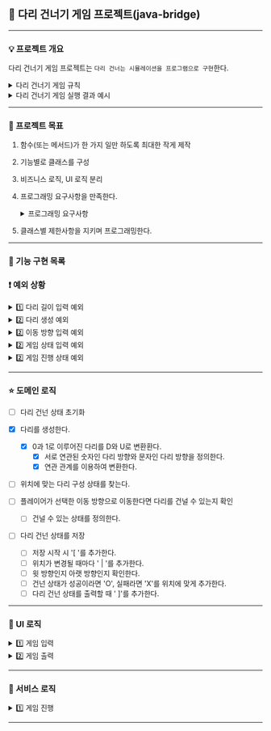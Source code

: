 ## 📌 다리 건너기 게임 프로젝트(java-bridge)

---

### 💡 프로젝트 개요

다리 건너기 게임 프로젝트는 ```다리 건너는 시뮬레이션을 프로그램으로 구현```한다.
<details>
<summary>다리 건너기 게임 규칙</summary>

#### 다리 건너기 게임은 ```아래와 같은 규칙```으로 진행된다.
```
위아래 둘 중 하나의 칸만 건널 수 있는 다리를 끝까지 건너가는 게임이다.

- 위아래 두 칸으로 이루어진 다리를 건너야 한다.
  - 다리는 왼쪽에서 오른쪽으로 건너야 한다.
  - 위아래 둘 중 하나의 칸만 건널 수 있다.

- 다리가 생성되면 플레이어가 이동할 칸을 선택한다.
  - 플레이어는 이동할 때 위 칸은 대문자 U, 아래 칸은 대문자 D로 입력한다.
  - 이동한 칸을 건널 수 있다면 O로 표시된다. 건널 수 없다면 X로 표시된다.

- 다리를 끝까지 건너면 게임이 종료된다.

- 다리를 건너다 실패하면 게임을 재시작하거나 종료할 수 있다.
  - 재시작해도 처음에 만든 다리를 재사용한다.
  - 게임 결과의 총 시도한 횟수는 첫 시도를 포함해 게임을 종료할 때까지 시도한 횟수를 나타낸다.
```
</details>

<details>

<summary>다리 건너기 게임 실행 결과 예시</summary>

#### 실행 결과 예시

```
다리 건너기 게임을 시작합니다.

다리의 길이를 입력해주세요.
3

이동할 칸을 선택해주세요. (위: U, 아래: D)
U
[ O ]
[   ]

이동할 칸을 선택해주세요. (위: U, 아래: D)
U
[ O | X ]
[   |   ]

게임을 다시 시도할지 여부를 입력해주세요. (재시도: R, 종료: Q)
R
이동할 칸을 선택해주세요. (위: U, 아래: D)
U
[ O ]
[   ]

이동할 칸을 선택해주세요. (위: U, 아래: D)
D
[ O |   ]
[   | O ]

이동할 칸을 선택해주세요. (위: U, 아래: D)
D
[ O |   |   ]
[   | O | O ]

최종 게임 결과
[ O |   |   ]
[   | O | O ]

게임 성공 여부: 성공
총 시도한 횟수: 2
```

```
다리 건너기 게임을 시작합니다.

다리의 길이를 입력해주세요.
3

이동할 칸을 선택해주세요. (위: U, 아래: D)
U
[ O ]
[   ]

이동할 칸을 선택해주세요. (위: U, 아래: D)
U
[ O | X ]
[   |   ]

게임을 다시 시도할지 여부를 입력해주세요. (재시도: R, 종료: Q)
Q
최종 게임 결과
[ O | X ]
[   |   ]

게임 성공 여부: 실패
총 시도한 횟수: 1
```

</details>

---
### 🚩 프로젝트 목표
1. 함수(또는 메서드)가 한 가지 일만 하도록 최대한 작게 제작
2. 기능별로 클래스를 구성
3. 비즈니스 로직, UI 로직 분리
4. 프로그래밍 요구사항을 만족한다.
   <details>
    <summary>프로그래밍 요구사항</summary>

    ## 🎯 프로그래밍 요구 사항

   - JDK 11 버전에서 실행 가능해야 한다. **JDK 11에서 정상적으로 동작하지 않을 경우 0점 처리한다.**
     - 프로그램 실행의 시작점은 `Application`의 `main()`이다.
     - `build.gradle` 파일을 변경할 수 없고, 외부 라이브러리를 사용하지 않는다.
     - [Java 코드 컨벤션](https://github.com/woowacourse/woowacourse-docs/tree/master/styleguide/java) 가이드를 준수하며 프로그래밍한다.
     - 프로그램 종료 시 `System.exit()`를 호출하지 않는다.
     - 프로그램 구현이 완료되면 `ApplicationTest`의 모든 테스트가 성공해야 한다. **테스트가 실패할 경우 0점 처리한다.**
     - 프로그래밍 요구 사항에서 달리 명시하지 않는 한 파일, 패키지 이름을 수정하거나 이동하지 않는다.
     - indent(인덴트, 들여쓰기) depth를 3이 넘지 않도록 구현한다. 2까지만 허용한다.
         - 예를 들어 while문 안에 if문이 있으면 들여쓰기는 2이다.
         - 힌트: indent(인덴트, 들여쓰기) depth를 줄이는 좋은 방법은 함수(또는 메서드)를 분리하면 된다.
     - 3항 연산자를 쓰지 않는다.
     - 함수(또는 메서드)가 한 가지 일만 하도록 최대한 작게 만들어라.
     - JUnit 5와 AssertJ를 이용하여 본인이 정리한 기능 목록이 정상 동작함을 테스트 코드로 확인한다.
     - else 예약어를 쓰지 않는다.
         - 힌트: if 조건절에서 값을 return 하는 방식으로 구현하면 else를 사용하지 않아도 된다.
         - else를 쓰지 말라고 하니 switch/case로 구현하는 경우가 있는데 switch/case도 허용하지 않는다.
     - 도메인 로직에 단위 테스트를 구현해야 한다. 단, UI(System.out, System.in, Scanner) 로직은 제외한다.
         - 핵심 로직을 구현하는 코드와 UI를 담당하는 로직을 분리해 구현한다.

   ### 추가된 요구 사항

   - 함수(또는 메서드)의 길이가 10라인을 넘어가지 않도록 구현한다.
       - 함수(또는 메서드)가 한 가지 일만 잘하도록 구현한다.
     - 메서드의 파라미터 개수는 최대 3개까지만 허용한다.
     - 아래 있는 `InputView`, `OutputView`, `BridgeGame`, `BridgeMaker`, `BridgeRandomNumberGenerator` 클래스의 요구사항을 참고하여 구현한다.
         - 각 클래스의 제약 사항은 아래 클래스별 세부 설명을 참고한다.
         - 이외 필요한 클래스(또는 객체)와 메서드는 자유롭게 구현할 수 있다.
         - `InputView` 클래스에서만 `camp.nextstep.edu.missionutils.Console` 의 `readLine()` 메서드를 이용해 사용자의 입력을 받을 수 있다.
         - `BridgeGame` 클래스에서 `InputView`, `OutputView` 를 사용하지 않는다.

         </details>
5. 클래스별 제한사항을 지키며 프로그래밍한다.
---
### 🔅 기능 구현 목록

### ❗ 예외 상황
<details>
<summary>1️⃣  다리 길이 입력 예외</summary>
<div markdown="1">

- [ ] 숫자가 아닌 문자인지 확인한다.
- [ ] 3에서 20 사이의 숫자인지 확인한다.
- [ ] 여러 문자를 입력했는지 확인한다.

</div>
</details>

<details>
<summary>2️⃣  다리 생성 예외 </summary>
<div markdown="1">

- [ ] 생성된 다리의 길이가 플레이어가 입력한 다리 길이와 같은지 확인한다.
- [X] 정의된 관계를 이용하여 숫자로 생성된 다리 상태가 0 또는 1인지 확인한다.

</div>
</details>

<details>
<summary>2️⃣  이동 방향 입력 예외 </summary>
<div markdown="1">

- [ ] U 또는 D가 아닌 문자를 입력했는지 체크

</div>
</details>

<details>
<summary>2️⃣  게임 상태 입력 예외 </summary>
<div markdown="1">

- [ ] R 또는 Q가 아닌 문자를 입력했는지 체크

</div>
</details>

<details>
<summary>2️⃣  게임 진행 상태 예외 </summary>
<div markdown="1">

- [ ] 이동 방향 입력 횟수가 다리 길이를 초과했는지 확인한다.

</div>
</details>

---
### ⭐ 도메인 로직

- [ ] 다리 건넌 상태 초기화

- [X] 다리를 생성한다.
  - [X] 0과 1로 이루어진 다리를 D와 U로 변환환다.
    - [X] 서로 연관된 숫자인 다리 방향와 문자인 다리 방향을 정의한다.
    - [X] 연관 관계를 이용하여 변환한다.

- [ ] 위치에 맞는 다리 구성 상태를 찾는다.

- [ ] 플레이어가 선택한 이동 방향으로 이동한다면 다리를 건널 수 있는지 확인
  - [ ] 건널 수 있는 상태를 정의한다.

- [ ] 다리 건넌 상태를 저장
  - [ ] 저장 시작 시 '[ '를 추가한다.
  - [ ] 위치가 변경될 때마다 ' | '를 추가한다.
  - [ ] 윗 방향인지 아랫 방향인지 확인한다.
  - [ ] 건넌 상태가 성공이라면 'O', 실패라면 'X'를 위치에 맞게 추가한다.
  - [ ] 다리 건넌 상태를 출력할 때 ' ]'를 추가한다.

---
### 🎨 UI 로직

<details>
<summary>1️⃣ 게임 입력</summary>
<div markdown="1">
 
- [ ] 다리 길이를 입력받는다.
- [ ] 이동할 칸을 입력받는다.
- [ ] 게임 진행 여부를 입력받는다.
</div>
</details>

<details>
<summary>2️⃣ 게임 출력</summary>
<div markdown="1">

- [ ] 플레이어가 건넌 현재 다리 상태를 출력한다.
- [ ] 게임 시도 횟수를 출력한다.
- [ ] 최종 게임 결과를 출력한다.
- [ ] 게임 성공 여부를 출력한다.
- [ ] 게임 시작 문구를 출력한다.
- [ ] 다리 길이 입력 문구를 출력한다.
- [ ] 게임 재시작 및 종료 입력 문구를 출력한다.
- [ ] 이동할 칸 선택 문구를 출력한다.
</div>
</details>


---

### 🔗 서비스 로직


<details>

<summary>1️⃣ 게임 진행</summary>

<div markdown="1">

- [ ] 입력받은 다리 길이로 다리를 생성한다.
- [ ] 플레이어가 입력한 이동 위치로 이동한다.
- [ ] 게임 성공 및 실패 여부를 확인한다.
- [ ] 재시도를 원한다면 게임을 다시 시작한다.
- [ ] 게임 종료를 원한다면 게임을 종료한다.

</div>

</details>


---
